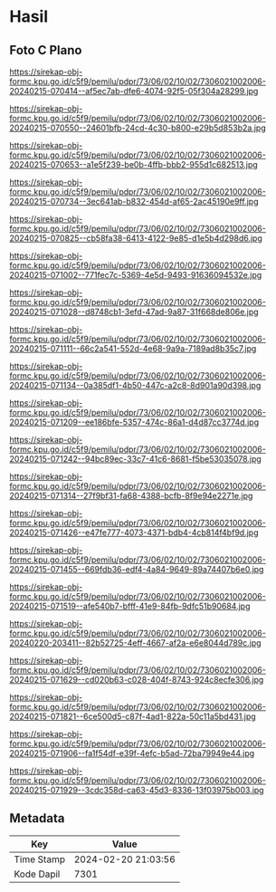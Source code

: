# Hasil

## Foto C Plano

https://sirekap-obj-formc.kpu.go.id/c5f9/pemilu/pdpr/73/06/02/10/02/7306021002006-20240215-070414--af5ec7ab-dfe6-4074-92f5-05f304a28299.jpg

https://sirekap-obj-formc.kpu.go.id/c5f9/pemilu/pdpr/73/06/02/10/02/7306021002006-20240215-070550--24601bfb-24cd-4c30-b800-e29b5d853b2a.jpg

https://sirekap-obj-formc.kpu.go.id/c5f9/pemilu/pdpr/73/06/02/10/02/7306021002006-20240215-070653--a1e5f239-be0b-4ffb-bbb2-955d1c682513.jpg

https://sirekap-obj-formc.kpu.go.id/c5f9/pemilu/pdpr/73/06/02/10/02/7306021002006-20240215-070734--3ec641ab-b832-454d-af65-2ac45190e9ff.jpg

https://sirekap-obj-formc.kpu.go.id/c5f9/pemilu/pdpr/73/06/02/10/02/7306021002006-20240215-070825--cb58fa38-6413-4122-9e85-d1e5b4d298d6.jpg

https://sirekap-obj-formc.kpu.go.id/c5f9/pemilu/pdpr/73/06/02/10/02/7306021002006-20240215-071002--771fec7c-5369-4e5d-9493-91636094532e.jpg

https://sirekap-obj-formc.kpu.go.id/c5f9/pemilu/pdpr/73/06/02/10/02/7306021002006-20240215-071028--d8748cb1-3efd-47ad-9a87-31f668de806e.jpg

https://sirekap-obj-formc.kpu.go.id/c5f9/pemilu/pdpr/73/06/02/10/02/7306021002006-20240215-071111--66c2a541-552d-4e68-9a9a-7189ad8b35c7.jpg

https://sirekap-obj-formc.kpu.go.id/c5f9/pemilu/pdpr/73/06/02/10/02/7306021002006-20240215-071134--0a385df1-4b50-447c-a2c8-8d901a90d398.jpg

https://sirekap-obj-formc.kpu.go.id/c5f9/pemilu/pdpr/73/06/02/10/02/7306021002006-20240215-071209--ee186bfe-5357-474c-86a1-d4d87cc3774d.jpg

https://sirekap-obj-formc.kpu.go.id/c5f9/pemilu/pdpr/73/06/02/10/02/7306021002006-20240215-071242--94bc89ec-33c7-41c6-8681-f5be53035078.jpg

https://sirekap-obj-formc.kpu.go.id/c5f9/pemilu/pdpr/73/06/02/10/02/7306021002006-20240215-071314--27f9bf31-fa68-4388-bcfb-8f9e94e2271e.jpg

https://sirekap-obj-formc.kpu.go.id/c5f9/pemilu/pdpr/73/06/02/10/02/7306021002006-20240215-071426--e47fe777-4073-4371-bdb4-4cb814f4bf9d.jpg

https://sirekap-obj-formc.kpu.go.id/c5f9/pemilu/pdpr/73/06/02/10/02/7306021002006-20240215-071455--669fdb36-edf4-4a84-9649-89a74407b6e0.jpg

https://sirekap-obj-formc.kpu.go.id/c5f9/pemilu/pdpr/73/06/02/10/02/7306021002006-20240215-071519--afe540b7-bfff-41e9-84fb-9dfc51b90684.jpg

https://sirekap-obj-formc.kpu.go.id/c5f9/pemilu/pdpr/73/06/02/10/02/7306021002006-20240220-203411--82b52725-4eff-4667-af2a-e6e8044d789c.jpg

https://sirekap-obj-formc.kpu.go.id/c5f9/pemilu/pdpr/73/06/02/10/02/7306021002006-20240215-071629--cd020b63-c028-404f-8743-924c8ecfe306.jpg

https://sirekap-obj-formc.kpu.go.id/c5f9/pemilu/pdpr/73/06/02/10/02/7306021002006-20240215-071821--6ce500d5-c87f-4ad1-822a-50c11a5bd431.jpg

https://sirekap-obj-formc.kpu.go.id/c5f9/pemilu/pdpr/73/06/02/10/02/7306021002006-20240215-071906--fa1f54df-e39f-4efc-b5ad-72ba79949e44.jpg

https://sirekap-obj-formc.kpu.go.id/c5f9/pemilu/pdpr/73/06/02/10/02/7306021002006-20240215-071929--3cdc358d-ca63-45d3-8336-13f03975b003.jpg


## Metadata

| Key        | Value               |
| ---------- | ------------------- |
| Time Stamp | 2024-02-20 21:03:56 |
| Kode Dapil | 7301                |



